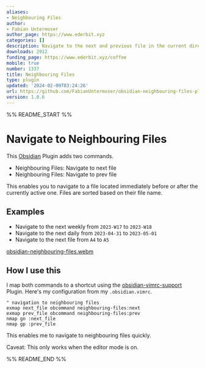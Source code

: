 ```yaml
---
aliases:
- Neighbouring Files
author:
- Fabian Untermoser
author_page: https://www.ederbit.xyz
categories: []
description: Navigate to the next and previous file in the current directory
downloads: 2912
funding_page: https://www.ederbit.xyz/coffee
mobile: true
number: 1337
title: Neighbouring Files
type: plugin
updated: '2024-02-09T03:24:26'
url: https://github.com/FabianUntermoser/obsidian-neighbouring-files-plugin
version: 1.0.6
---
```


%% README_START %%

# Navigate to Neighbouring Files

This [Obsidian](https://obsidian.md/) Plugin adds two commands.

- Neighbouring Files: Navigate to next file
- Neighbouring Files: Navigate to prev file

This enables you to navigate to a file located immediately before or after the currently active one.
Files are sorted based on their file name.

## Examples

- Navigate to the next weekly from `2023-W17` to `2023-W18`
- Navigate to the next daily from `2023-04-31` to `2023-05-01`
- Navigate to the next file from `A4` to `A5`

[obsidian-neighbouring-files.webm](https://github.com/user-attachments/assets/cdc04e2b-e3d9-4d77-8b2c-cbfa4ef4436d)


## How I use this

I map both commands to a shortcut using the [obsidian-vimrc-support](https://github.com/esm7/obsidian-vimrc-support) Plugin.
Here's my configuration from my `.obsidian.vimrc`.

```vimrc
" navigation to neighbouring files
exmap next_file obcommand neighbouring-files:next
exmap prev_file obcommand neighbouring-files:prev
nmap gn :next_file
nmap gp :prev_file
```

This enables me to navigate to neighbouring files quickly.

Caveat: This only works when the editor mode is on.


%% README_END %%